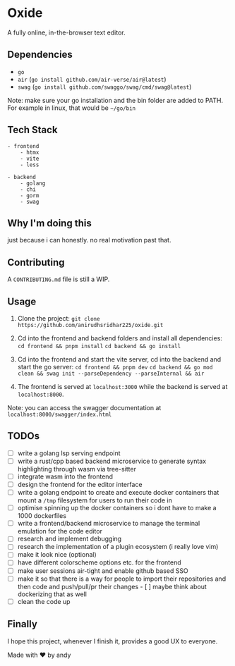 # Oxide

A fully online, in-the-browser text editor.

## Dependencies

- `go`
- `air` (`go install github.com/air-verse/air@latest`)
- `swag` (`go install github.com/swaggo/swag/cmd/swag@latest`)

Note: make sure your go installation and the bin folder are added to PATH.
    For example in linux, that would be `~/go/bin`

## Tech Stack

    - frontend
        - htmx
        - vite
        - less

    - backend
        - golang
        - chi
        - gorm
        - swag

## Why I'm doing this

just because i can honestly. no real motivation past that.

## Contributing

A `CONTRIBUTING.md` file is still a WIP.

## Usage

1. Clone the project:
    `git clone https://github.com/anirudhsridhar225/oxide.git`

2. Cd into the frontend and backend folders and install all dependencies:
    `cd frontend && pnpm install`
    `cd backend && go install`

3. Cd into the frontend and start the vite server, cd into the backend and start the go server:
    `cd frontend && pnpm dev`
    `cd backend && go mod clean && swag init --parseDependency --parseInternal && air`

4. The frontend is served at `localhost:3000` while the backend is served at `localhost:8000`.

Note: you can access the swagger documentation at `localhost:8000/swagger/index.html`

## TODOs

- [ ] write a golang lsp serving endpoint
- [ ] write a rust/cpp based backend microservice to generate syntax highlighting through wasm via tree-sitter
- [ ] integrate wasm into the frontend
- [ ] design the frontend for the editor interface
- [ ] write a golang endpoint to create and execute docker containers that mount a `/tmp` filesystem for users to run their code in
- [ ] optimise spinning up the docker containers so i dont have to make a 1000 dockerfiles
- [ ] write a frontend/backend microservice to manage the terminal emulation for the code editor
- [ ] research and implement debugging
- [ ] research the implementation of a plugin ecosystem (i really love vim)
- [ ] make it look nice (optional)
- [ ] have different colorscheme options etc. for the frontend
- [ ] make user sessions air-tight and enable github based SSO
- [ ] make it so that there is a way for people to import their repositories and then code and push/pull/pr their changes
        - [ ] maybe think about dockerizing that as well
- [ ] clean the code up

## Finally

I hope this project, whenever I finish it, provides a good UX to everyone.

Made with :heart: by andy
